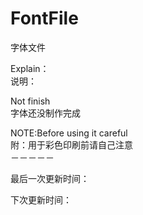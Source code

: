 # FontFile
字体文件





Explain：                   </br>
说明：                       </br>

Not finish                  </br>
字体还没制作完成              </br>






NOTE:Before using it careful </br>
附：用于彩色印刷前请自己注意　　　</br>
－－－－－           </br>



最后一次更新时间：

下次更新时间：
